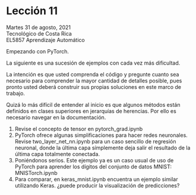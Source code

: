 # Lección 11

Martes 31 de agosto, 2021 <br/>
Tecnológico de Costa Rica <br/>
EL5857 Aprendizaje Automático

Empezando con PyTorch.

La siguiente es una sucesión de ejemplos con cada vez más dificultad.

La intención es que usted comprenda el código y pregunte cuanto sea 
necesario para comprender la mayor cantidad de detalles posible, pues
pronto usted deberá construir sus propias soluciones en este marco de
trabajo. 

Quizá lo más difícil de entender al inicio es que algunos métodos 
están definidos en clases superiores en jerarquías de herencias.
Por ello es necesario navegar en la documentación.

1. Revise el concepto de tensor en pytorch_grad.ipynb
2. PyTorch ofrece algunas simplificaciones para hacer redes
   neuronales.  Revise two_layer_net_nn.ipynb para un caso sencillo de
   regresión neuronal, donde la última capa símplemente deja salir el
   resultado de la última capa totalmente conectada.
3. Poniéndonos serios.  Este ejemplo ya es un caso usual de uso de PyTorch
   para aprender los dígitos del conjunto de datos MNIST: MNISTorch.ipynb
4. Para comparar, en keras_mnist.ipynb encuentra un ejemplo similar
   utilizando Keras. ¿puede producir la visualización de predicciones?
